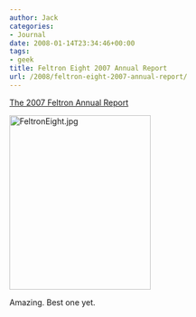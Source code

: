 ```yaml
---
author: Jack
categories:
- Journal
date: 2008-01-14T23:34:46+00:00
tags:
- geek
title: Feltron Eight 2007 Annual Report
url: /2008/feltron-eight-2007-annual-report/
---
```


[The 2007 Feltron Annual Report][1]

<img src="http://baty.net/files/FeltronEight.jpg" alt="FeltronEight.jpg" border="0" width="250" height="308" />

Amazing. Best one yet.

 [1]: http://feltron.com/index.php?/content/2007_annual_report/P1/